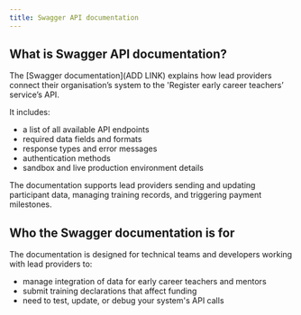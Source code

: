 ```yaml
---
title: Swagger API documentation
---
```


## What is Swagger API documentation? 

The [Swagger documentation](ADD LINK) explains how lead providers connect their organisation’s system to the 'Register early career teachers’ service’s API. 

It includes: 

* a list of all available API endpoints
* required data fields and formats
* response types and error messages
* authentication methods
* sandbox and live production environment details 

The documentation supports lead providers sending and updating participant data, managing training records, and triggering payment milestones. 

## Who the Swagger documentation is for 

The documentation is designed for technical teams and developers working with lead providers to: 

* manage integration of data for early career teachers and mentors
* submit training declarations that affect funding
* need to test, update, or debug your system's API calls 
